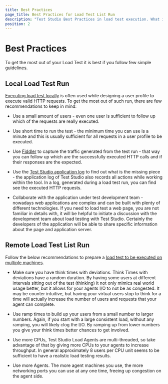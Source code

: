 ```yaml
---
title: Best Practices 
page_title: Best Practices for Load Test List Run
description: "Test Studio Best Practices in load test execution. What is recommended to keep in mind when running load tests in Test Studio locally or using multiple machines."
position: 2
---
```

# Best Practices

To get the most out of your Load Test it is best if you follow few simple guidelines.

## Local Load Test Run

<a href="/features/testing-types/load-testing/running-load-test/running-tests" target="_blank">Executing load test locally</a> is often used while designing a user profile to execute valid HTTP requests. To get the most out of such run, there are few recommendations to keep in mind:

- Use a small amount of users - even one user is sufficient to follow up which of the requests are really executed.

- Use short time to run the test - the minimum time you can use is a minute and this is usually sufficient for all requests in a user profile to be executed.

- Use <a href="https://www.telerik.com/fiddler" target="_blank">Fiddler</a> to capture the traffic generated from the test run - that way you can follow up which are the successfully executed HTTP calls and if their responses are the expected.

- Use the <a href="/knowledge-base/best-practices-kb/generate-application-log" target="_blank">Test Studio application log</a> to find out what is the missing piece - the application log of Test Studio also records all actions while working within the tool. In a log, generated during a load test run, you can find see the executed HTTP requests.

- Collaborate with the application under test development team - nowadays web applications are complex and can be built with plenty of different technologies. If you need to load test a web page, you are not familiar in details with, it will be helpful to initiate a discussion with the development team about load testing with Test Studio. Certainly the developers of the application will be able to share specific information about the page and application server. 

## Remote Load Test List Run

Follow the below recommendations to prepare a <a href="/features/testing-types/load-testing/running-load-test/remote-load-test-execution" target="_blank">load test to be executed on multiple machines</a>.

- Make sure you have think times with deviations. Think Times with deviations have a random duration. By having some users at different intervals sitting out of the test (thinking) it not only mimics real world usage better, but it allows for your agents I/O to not be as congested. It may be counter intuitive, but having your virtual users stop to think for a time will actually increase the number of users and requests that your agent can complete.

- Use ramp times to build up your users from a small number to larger numbers. Again, if you start with a large consistent load, without any ramping, you will likely clog the I/O. By ramping up from lower numbers you give your think times better chances to get involved.

- Use more CPUs, Test Studio Load Agents are multi-threaded, so take advantage of that by giving more CPUs to your agents to increase throughput. In general approximately 8 users per CPU unit seems to be sufficient to have a realistic load testing results.

- Use more Agents. The more agent machines you use, the more networking ports you can use at any one time, freeing up congestion on the agent side.

